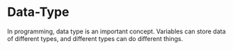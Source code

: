 # Data-Type
In programming, data type is an important concept. Variables can store data of different types, and different types can do different things.
